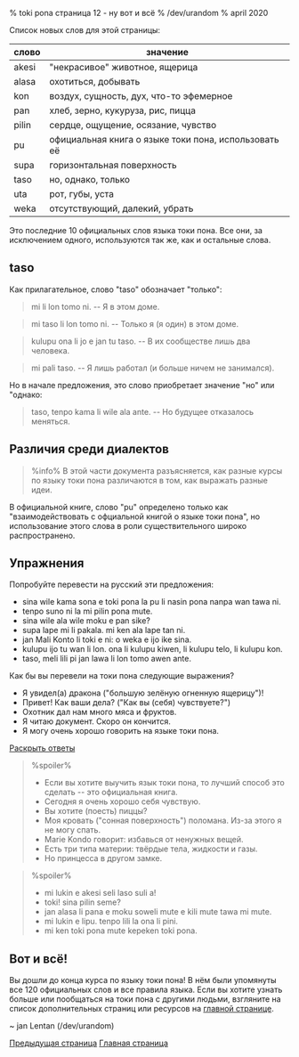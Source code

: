 % toki pona страница 12 - ну вот и всё
% /dev/urandom
% april 2020

Список новых слов для этой страницы:

| слово     | значение                                |
|-----------|-----------------------------------------|
| akesi     | "некрасивое" животное, ящерица          |
| alasa     | охотиться, добывать                     |
| kon       | воздух, сущность, дух, что-то эфемерное |
| pan       | хлеб, зерно, кукуруза, рис, пицца       |
| pilin     | сердце, ощущение, осязание, чувство     |
| pu        | официальная книга о языке токи пона, использовать её |
| supa      | горизонтальная поверхность              |
| taso      | но, однако, только                      |
| uta       | рот, губы, уста                         |
| weka      | отсутствующий, далекий, убрать          |

Это последние 10 официальных слов языка токи пона. Все они, за исключением
одного, используются так же, как и остальные слова.

## taso

Как прилагательное, слово "taso" обозначает "только":

> mi li lon tomo ni. -- Я в этом доме.

> mi taso li lon tomo ni. -- Только я (я один) в этом доме.

> kulupu ona li jo e jan tu taso. -- В их сообществе лишь два человека.

> mi pali taso. -- Я лишь работал (и больше ничем не занимался).

Но в начале предложения, это слово приобретает значение "но" или "однако:

> taso, tenpo kama li wile ala ante. -- Но будущее отказалось меняться.

## Различия среди диалектов

> %info%
> В этой части документа разъясняется, как разные курсы по языку токи пона
> различаются в том, как выражать разные идеи.

В официальной книге, слово "pu" определено только как "взаимодействовать с
офциальной книгой о языке токи пона", но использование этого слова в роли
существительного широко распространено.

## Упражнения

Попробуйте перевести на русский эти предложения:

* sina wile kama sona e toki pona la pu li nasin pona nanpa wan tawa ni.
* tenpo suno ni la mi pilin pona mute.
* sina wile ala wile moku e pan sike?
* supa lape mi li pakala. mi ken ala lape tan ni.
* jan Mali Konto li toki e ni: o weka e ijo ike sina.
* kulupu ijo tu wan li lon. ona li kulupu kiwen, li kulupu telo, li kulupu kon.
* taso, meli lili pi jan lawa li lon tomo awen ante.

Как бы вы перевели на токи пона следующие выражения?

* Я увидел(а) дракона ("большую зелёную огненную ящерицу")!
* Привет! Как ваши дела? ("Как вы (себя) чувствуете?")
* Охотник дал нам много мяса и фруктов.
* Я читаю документ. Скоро он кончится.
* Я могу очень хорошо говорить на языке токи пона.

<a name="answers" href="#answers" onclick="revealSpoilers();">Раскрыть ответы</a>

> %spoiler%
> * Если вы хотите выучить язык токи пона, то лучший способ это сделать -- это 
> официальная книга.
> * Сегодня я очень хорошо себя чувствую.
> * Вы хотите (поесть) пиццы?
> * Моя кровать ("сонная поверхность") поломана. Из-за этого я не могу спать.
> * Marie Kondo говорит: избавься от ненужных вещей.
> * Есть три типа материи: твёрдые тела, жидкости и газы.
> * Но принцесса в другом замке.
>

> %spoiler%
> * mi lukin e akesi seli laso suli a!
> * toki! sina pilin seme?
> * jan alasa li pana e moku soweli mute e kili mute tawa mi mute.
> * mi lukin e lipu. tenpo lili la ona li pini.
> * mi ken toki pona mute kepeken toki pona.
>

## Вот и всё!

Вы дошли до конца курса по языку токи пона! В нём были упомянуты все 120
официальных слов и все правила языка. Если вы хотите узнать больше или
пообщаться на токи пона с другими людьми, взгляните на список дополнительных
страниц или ресурсов на [главной странице](ru_index.html).

~ jan Lentan (/dev/urandom)

[Предыдущая страница](ru_11.html) [Главная страница](ru_index.html)
